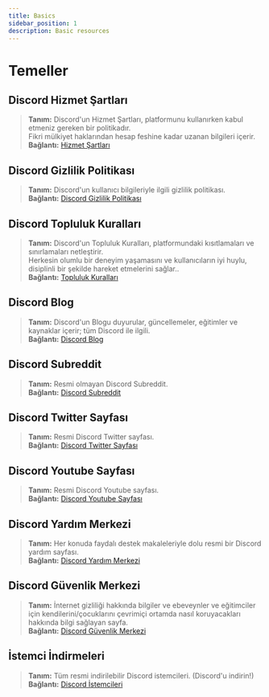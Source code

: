 ```yaml
---
title: Basics
sidebar_position: 1
description: Basic resources
---
```


# Temeller

## Discord Hizmet Şartları 
> __Tanım:__ Discord'un Hizmet Şartları, platformunu kullanırken kabul etmeniz gereken bir politikadır. <br/>
Fikri mülkiyet haklarından hesap feshine kadar uzanan bilgileri içerir.   <br/>
__Bağlantı:__ [Hizmet Şartları](https://dis.gd/terms)

## Discord Gizlilik Politikası
> __Tanım:__ Discord'un kullanıcı bilgileriyle ilgili gizlilik politikası.  <br/>
__Bağlantı:__ [Discord Gizlilik Politikası](https://discord.com/privacy)

## Discord Topluluk Kuralları
> __Tanım:__ Discord'un Topluluk Kuralları, platformundaki kısıtlamaları ve sınırlamaları netleştirir.   <br/>
Herkesin olumlu bir deneyim yaşamasını ve kullanıcıların iyi huylu, disiplinli bir şekilde hareket etmelerini sağlar..   <br/>
__Bağlantı:__ [Topluluk Kuralları](https://dis.gd/guidelines)

## Discord Blog
> __Tanım:__ Discord'un Blogu duyurular, güncellemeler, eğitimler ve kaynaklar içerir; tüm Discord ile ilgili.   <br/>
__Bağlantı:__ [Discord Blog](https://discord.com/blog)
 
## Discord Subreddit
> __Tanım:__ Resmi olmayan Discord Subreddit.   <br/>
__Bağlantı:__ [Discord Subreddit](https://www.reddit.com/r/discordapp/)

## Discord Twitter Sayfası
> __Tanım:__ Resmi Discord Twitter sayfası.   <br/>
__Bağlantı:__ [Discord Twitter Sayfası](https://twitter.com/discord)

## Discord Youtube Sayfası
> __Tanım:__  Resmi Discord Youtube sayfası.   <br/>
__Bağlantı:__ [Discord Youtube Sayfası](https://www.youtube.com/c/discord)

## Discord Yardım Merkezi
> __Tanım:__ Her konuda faydalı destek makaleleriyle dolu resmi bir Discord yardım sayfası.   <br/>
__Bağlantı:__ [Discord Yardım Merkezi](https://support.discord.com)

## Discord Güvenlik Merkezi
> __Tanım:__ İnternet gizliliği hakkında bilgiler ve ebeveynler ve eğitimciler için kendilerini/çocuklarını çevrimiçi ortamda nasıl koruyacakları hakkında bilgi sağlayan sayfa.  <br/>
__Bağlantı:__ [Discord Güvenlik Merkezi](https://discord.com/safety)

## İstemci İndirmeleri
> __Tanım:__ Tüm resmi indirilebilir Discord istemcileri. (Discord'u indirin!)   <br/>
__Bağlantı:__ [Discord İstemcileri](https://discord.com/download)
